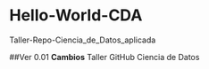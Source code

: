 # Hello-World-CDA
Taller-Repo-Ciencia_de_Datos_aplicada

##Ver 0.01 
**Cambios**
Taller GitHub Ciencia de Datos
